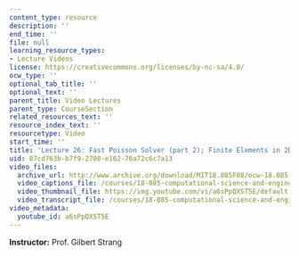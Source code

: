 ```yaml
---
content_type: resource
description: ''
end_time: ''
file: null
learning_resource_types:
- Lecture Videos
license: https://creativecommons.org/licenses/by-nc-sa/4.0/
ocw_type: ''
optional_tab_title: ''
optional_text: ''
parent_title: Video Lectures
parent_type: CourseSection
related_resources_text: ''
resource_index_text: ''
resourcetype: Video
start_time: ''
title: 'Lecture 26: Fast Poisson Solver (part 2); Finite Elements in 2D'
uid: 87cd763b-b7f9-2708-e162-76a72c6c7a13
video_files:
  archive_url: http://www.archive.org/download/MIT18.085F08/ocw-18.085-f08-lec26_300k.mp4
  video_captions_file: /courses/18-085-computational-science-and-engineering-i-fall-2008/f12a53060ba85c4e91a4c79bc77134d3_a6sPpQXST5E.vtt
  video_thumbnail_file: https://img.youtube.com/vi/a6sPpQXST5E/default.jpg
  video_transcript_file: /courses/18-085-computational-science-and-engineering-i-fall-2008/e477fbc2f9a22e26cf0672060560c124_a6sPpQXST5E.pdf
video_metadata:
  youtube_id: a6sPpQXST5E
---
```


**Instructor:** Prof. Gilbert Strang

